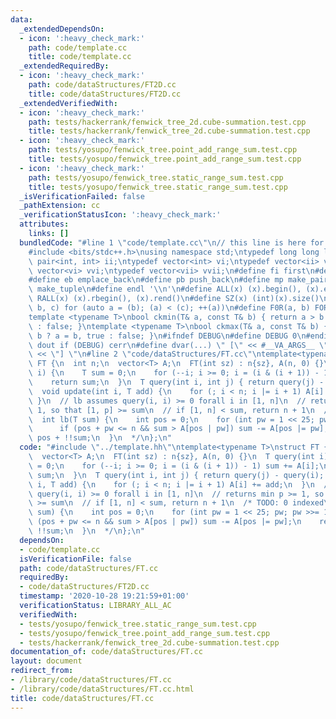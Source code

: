 ```yaml
---
data:
  _extendedDependsOn:
  - icon: ':heavy_check_mark:'
    path: code/template.cc
    title: code/template.cc
  _extendedRequiredBy:
  - icon: ':heavy_check_mark:'
    path: code/dataStructures/FT2D.cc
    title: code/dataStructures/FT2D.cc
  _extendedVerifiedWith:
  - icon: ':heavy_check_mark:'
    path: tests/hackerrank/fenwick_tree_2d.cube-summation.test.cpp
    title: tests/hackerrank/fenwick_tree_2d.cube-summation.test.cpp
  - icon: ':heavy_check_mark:'
    path: tests/yosupo/fenwick_tree.point_add_range_sum.test.cpp
    title: tests/yosupo/fenwick_tree.point_add_range_sum.test.cpp
  - icon: ':heavy_check_mark:'
    path: tests/yosupo/fenwick_tree.static_range_sum.test.cpp
    title: tests/yosupo/fenwick_tree.static_range_sum.test.cpp
  _isVerificationFailed: false
  _pathExtension: cc
  _verificationStatusIcon: ':heavy_check_mark:'
  attributes:
    links: []
  bundledCode: "#line 1 \"code/template.cc\"\n// this line is here for a reason\n\
    #include <bits/stdc++.h>\nusing namespace std;\ntypedef long long ll;\ntypedef\
    \ pair<int, int> ii;\ntypedef vector<int> vi;\ntypedef vector<ii> vii;\ntypedef\
    \ vector<vi> vvi;\ntypedef vector<vii> vvii;\n#define fi first\n#define se second\n\
    #define eb emplace_back\n#define pb push_back\n#define mp make_pair\n#define mt\
    \ make_tuple\n#define endl '\\n'\n#define ALL(x) (x).begin(), (x).end()\n#define\
    \ RALL(x) (x).rbegin(), (x).rend()\n#define SZ(x) (int)(x).size()\n#define FOR(a,\
    \ b, c) for (auto a = (b); (a) < (c); ++(a))\n#define F0R(a, b) FOR (a, 0, (b))\n\
    template <typename T>\nbool ckmin(T& a, const T& b) { return a > b ? a = b, true\
    \ : false; }\ntemplate <typename T>\nbool ckmax(T& a, const T& b) { return a <\
    \ b ? a = b, true : false; }\n#ifndef DEBUG\n#define DEBUG 0\n#endif\n#define\
    \ dout if (DEBUG) cerr\n#define dvar(...) \" [\" << #__VA_ARGS__ \": \" << (__VA_ARGS__)\
    \ << \"] \"\n#line 2 \"code/dataStructures/FT.cc\"\ntemplate<typename T>\nstruct\
    \ FT {\n  int n;\n  vector<T> A;\n  FT(int sz) : n{sz}, A(n, 0) {}\n  T query(int\
    \ i) {\n    T sum = 0;\n    for (--i; i >= 0; i = (i & (i + 1)) - 1) sum += A[i];\n\
    \    return sum;\n  }\n  T query(int i, int j) { return query(j) - query(i); }\n\
    \  void update(int i, T add) {\n    for (; i < n; i |= i + 1) A[i] += add;\n \
    \ }\n  // lb assumes query(i, i) >= 0 forall i in [1, n]\n  // returns min p >=\
    \ 1, so that [1, p] >= sum\n  // if [1, n] < sum, return n + 1\n  /* TODO: 0 indexed\n\
    \  int lb(T sum) {\n    int pos = 0;\n    for (int pw = 1 << 25; pw; pw >>= 1)\n\
    \      if (pos + pw <= n && sum > A[pos | pw]) sum -= A[pos |= pw];\n    return\
    \ pos + !!sum;\n  }\n  */\n};\n"
  code: "#include \"../template.hh\"\ntemplate<typename T>\nstruct FT {\n  int n;\n\
    \  vector<T> A;\n  FT(int sz) : n{sz}, A(n, 0) {}\n  T query(int i) {\n    T sum\
    \ = 0;\n    for (--i; i >= 0; i = (i & (i + 1)) - 1) sum += A[i];\n    return\
    \ sum;\n  }\n  T query(int i, int j) { return query(j) - query(i); }\n  void update(int\
    \ i, T add) {\n    for (; i < n; i |= i + 1) A[i] += add;\n  }\n  // lb assumes\
    \ query(i, i) >= 0 forall i in [1, n]\n  // returns min p >= 1, so that [1, p]\
    \ >= sum\n  // if [1, n] < sum, return n + 1\n  /* TODO: 0 indexed\n  int lb(T\
    \ sum) {\n    int pos = 0;\n    for (int pw = 1 << 25; pw; pw >>= 1)\n      if\
    \ (pos + pw <= n && sum > A[pos | pw]) sum -= A[pos |= pw];\n    return pos +\
    \ !!sum;\n  }\n  */\n};\n"
  dependsOn:
  - code/template.cc
  isVerificationFile: false
  path: code/dataStructures/FT.cc
  requiredBy:
  - code/dataStructures/FT2D.cc
  timestamp: '2020-10-28 19:21:59+01:00'
  verificationStatus: LIBRARY_ALL_AC
  verifiedWith:
  - tests/yosupo/fenwick_tree.static_range_sum.test.cpp
  - tests/yosupo/fenwick_tree.point_add_range_sum.test.cpp
  - tests/hackerrank/fenwick_tree_2d.cube-summation.test.cpp
documentation_of: code/dataStructures/FT.cc
layout: document
redirect_from:
- /library/code/dataStructures/FT.cc
- /library/code/dataStructures/FT.cc.html
title: code/dataStructures/FT.cc
---
```

